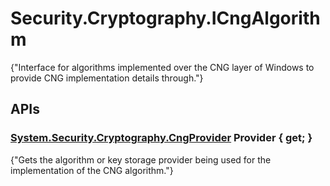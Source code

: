 # Security.Cryptography.ICngAlgorithm

{"Interface for algorithms implemented over the CNG layer of Windows to provide CNG implementation details through."} 

## APIs

### [System.Security.Cryptography.CngProvider](http://msdn.microsoft.com/en-us/library/system.security.cryptography.cngprovider.aspx) Provider { get; }

{"Gets the algorithm or key storage provider being used for the implementation of the CNG algorithm."} 

